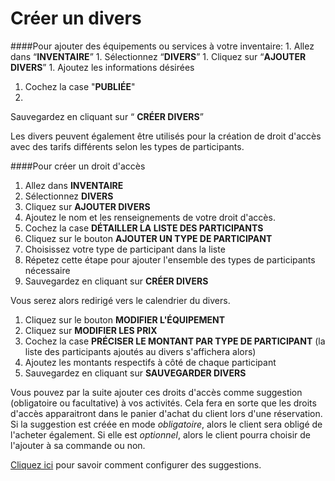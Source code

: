 # Créer un divers

####Pour ajouter des équipements ou services à votre inventaire:
1. 
Allez dans “**INVENTAIRE**” 
1. 
Sélectionnez  “**DIVERS**”
1. 
Cliquez sur “**AJOUTER DIVERS**”
1. 
Ajoutez les informations désirées 
1. Cochez la case "**PUBLIÉE**"
1. 
Sauvegardez en cliquant sur “ **CRÉER DIVERS**”

Les divers peuvent également être utilisés pour la création de droit d'accès avec des tarifs différents selon les types de participants. 

####Pour créer un droit d'accès

1. Allez dans **INVENTAIRE**
2. Sélectionnez **DIVERS**
3. Cliquez sur **AJOUTER DIVERS**
4. Ajoutez le nom et les renseignements de votre droit d'accès.
5. Cochez la case **DÉTAILLER LA LISTE DES PARTICIPANTS**
6. Cliquez sur le bouton **AJOUTER UN TYPE DE PARTICIPANT**
7. Choisissez votre type de participant dans la liste
8. Répetez cette étape pour ajouter l'ensemble des types de participants nécessaire
9. Sauvegardez en cliquant sur **CRÉER DIVERS**

Vous serez alors redirigé vers le calendrier du divers. 

1. Cliquez sur le bouton **MODIFIER L'ÉQUIPEMENT**
2. Cliquez sur **MODIFIER LES PRIX**
3. Cochez la case **PRÉCISER LE MONTANT PAR TYPE DE PARTICIPANT** (la liste des participants ajoutés au divers s'affichera alors)
4. Ajoutez les montants respectifs à côté de chaque participant
5. Sauvegardez en cliquant sur **SAUVEGARDER DIVERS**

Vous pouvez par la suite ajouter ces droits d'accès comme suggestion (obligatoire ou facultative) à vos activités. Cela fera en sorte que les droits d'accès apparaitront dans le panier d'achat du client lors d'une réservation. Si la suggestion est créée en mode *obligatoire*, alors le client sera obligé de l'acheter également. Si elle est *optionnel*, alors le client pourra choisir de l'ajouter à sa commande ou non.

[Cliquez ici](suggestions.md) pour savoir comment configurer des suggestions.